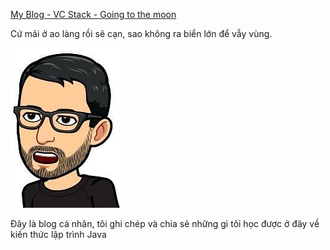 [My Blog - VC Stack - Going to the moon](vcstack.github.io/)

Cứ mãi ở ao làng rồi sẽ cạn, sao không ra biển lớn để vẫy vùng.

![my avatar](/avatar.png)

Đây là blog cá nhân, tôi ghi chép và chia sẻ những gì tôi học được ở đây về kiến thức lập trình Java

